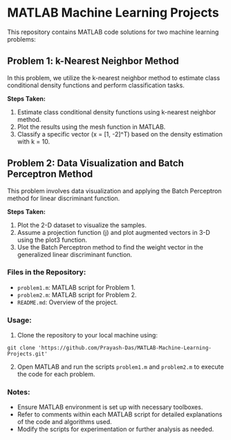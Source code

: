 # MATLAB Machine Learning Projects

This repository contains MATLAB code solutions for two machine learning problems:

## Problem 1: k-Nearest Neighbor Method

In this problem, we utilize the k-nearest neighbor method to estimate class conditional density functions and perform classification tasks.

**Steps Taken:**
1. Estimate class conditional density functions using k-nearest neighbor method.
2. Plot the results using the mesh function in MATLAB.
3. Classify a specific vector (x = [1, -2]^T) based on the density estimation with k = 10.

## Problem 2: Data Visualization and Batch Perceptron Method

This problem involves data visualization and applying the Batch Perceptron method for linear discriminant function.

**Steps Taken:**
1. Plot the 2-D dataset to visualize the samples.
2. Assume a projection function (j) and plot augmented vectors in 3-D using the plot3 function.
3. Use the Batch Perceptron method to find the weight vector in the generalized linear discriminant function.

### Files in the Repository:

- `problem1.m`: MATLAB script for Problem 1.
- `problem2.m`: MATLAB script for Problem 2.
- `README.md`: Overview of the project.

### Usage:

1. Clone the repository to your local machine using:

```
git clone 'https://github.com/Prayash-Das/MATLAB-Machine-Learning-Projects.git'
```

2. Open MATLAB and run the scripts `problem1.m` and `problem2.m` to execute the code for each problem.

### Notes:

- Ensure MATLAB environment is set up with necessary toolboxes.
- Refer to comments within each MATLAB script for detailed explanations of the code and algorithms used.
- Modify the scripts for experimentation or further analysis as needed.
